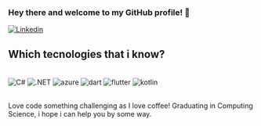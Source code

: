 ### Hey there and welcome to my GitHub profile! 👋


[![Linkedin](https://img.shields.io/badge/LinkedIn-0077B5?style=for-the-badge&logo=linkedin&logoColor=white)](https://github.com/joaodest)


## Which tecnologies that i know?

<div style="display: inline_block"><br/> 
  <img align="center" alt="C#" src ="https://img.shields.io/badge/C%23-239120?style=for-the-badge&logo=c-sharp&logoColor=white">
  <img align="center" alt=".NET" src ="https://img.shields.io/badge/.NET-5C2D91?style=for-the-badge&logo=.net&logoColor=white">
  <img align="center" alt="azure" src ="https://img.shields.io/badge/Microsoft_Azure-0089D6?style=for-the-badge&logo=microsoft-azure&logoColor=white">
  <img align="center" alt="dart" src ="https://img.shields.io/badge/Dart-0175C2?style=for-the-badge&logo=dart&logoColor=white">
  <img align="center" alt="flutter" src ="https://img.shields.io/badge/Flutter-02569B?style=for-the-badge&logo=flutter&logoColor=white">
  <img align="center" alt="kotlin" src ="https://img.shields.io/badge/Kotlin-0095D5?&style=for-the-badge&logo=kotlin&logoColor=white">
  
</div><br/>

Love code something challenging as I love coffee!
Graduating in Computing Science, i hope i can help you by some way. 
